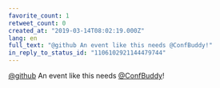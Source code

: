 ```yaml
---
favorite_count: 1
retweet_count: 0
created_at: "2019-03-14T08:02:19.000Z"
lang: en
full_text: "@github An event like this needs @ConfBuddy!"
in_reply_to_status_id: "1106102921144479744"
---
```


[@github](https://twitter.com/github) An event like this needs
[@ConfBuddy](https://twitter.com/ConfBuddy)!
